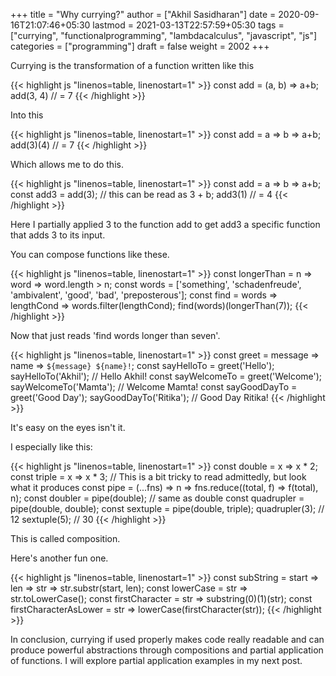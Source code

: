 +++
title = "Why currying?"
author = ["Akhil Sasidharan"]
date = 2020-09-16T21:07:46+05:30
lastmod = 2021-03-13T22:57:59+05:30
tags = ["currying", "functionalprogramming", "lambdacalculus", "javascript", "js"]
categories = ["programming"]
draft = false
weight = 2002
+++

Currying is the transformation of a function written like this

<a id="code-snippet--EgCurry"></a>
{{< highlight js "linenos=table, linenostart=1" >}}
  const add = (a, b) => a+b;
  add(3, 4) // = 7
{{< /highlight >}}

Into this

<a id="code-snippet--EgCurry"></a>
{{< highlight js "linenos=table, linenostart=1" >}}
  const add = a => b => a+b;
  add(3)(4) // = 7
{{< /highlight >}}

Which allows me to do this.

<a id="code-snippet--EgCurry"></a>
{{< highlight js "linenos=table, linenostart=1" >}}
  const add = a => b => a+b;
  const add3 = add(3); // this can be read as 3 + b;
  add3(1) // = 4
{{< /highlight >}}

Here I partially applied 3 to the function add to get add3 a specific function that adds 3 to its input.

You can compose functions like these.

<a id="code-snippet--EgCurry2"></a>
{{< highlight js "linenos=table, linenostart=1" >}}
  const longerThan = n => word => word.length > n;
  const words = ['something', 'schadenfreude', 'ambivalent',
      'good', 'bad', 'preposterous'];
  const find = words => lengthCond => words.filter(lengthCond);
  find(words)(longerThan(7));
{{< /highlight >}}

Now that just reads 'find words longer than seven'.

<a id="code-snippet--EgCurry2"></a>
{{< highlight js "linenos=table, linenostart=1" >}}
  const greet = message => name => `${message} ${name}!`;
  const sayHelloTo = greet('Hello');
  sayHelloTo('Akhil'); // Hello Akhil!
  const sayWelcomeTo = greet('Welcome');
  sayWelcomeTo('Mamta'); // Welcome Mamta!
  const sayGoodDayTo = greet('Good Day');
  sayGoodDayTo('Ritika'); // Good Day Ritika!
{{< /highlight >}}

It's easy on the eyes isn't it.

I especially like this:

<a id="code-snippet--EgCurry3"></a>
{{< highlight js "linenos=table, linenostart=1" >}}
  const double = x => x * 2;
  const triple = x => x * 3;
  // This is a bit tricky to read admittedly, but look what it produces
  const pipe = (...fns) => n => fns.reduce((total, f) => f(total), n);
  const doubler = pipe(double); // same as double
  const quadrupler = pipe(double, double);
  const sextuple = pipe(double, triple);
  quadrupler(3); // 12
  sextuple(5); // 30
{{< /highlight >}}

This is called composition.

Here's another fun one.

<a id="code-snippet--EgCurry4"></a>
{{< highlight js "linenos=table, linenostart=1" >}}
  const subString = start => len => str => str.substr(start, len);
  const lowerCase = str => str.toLowerCase();
  const firstCharacter = str => substring(0)(1)(str);
  const firstCharacterAsLower = str => lowerCase(firstCharacter(str));
{{< /highlight >}}

In conclusion, currying if used properly makes code really readable and can produce powerful abstractions through compositions and partial application of functions. I will explore partial application examples in my next post.
